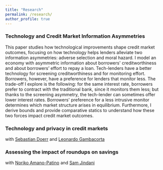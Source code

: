 ```yaml
---
title: "Research"
permalink: /research/
author_profile: true
---
```



### Technology and Credit Market Information Asymmetries

This paper studies how technological improvements shape credit market outcomes, focusing on how technology helps lenders alleviate two information asymmetries: adverse selection and moral hazard. I model an economy with asymmetric information about borrowers' creditworthiness and about borrowers’ effort to repay a loan. Tech-lenders have a better technology for screening creditworthiness and for monitoring effort. Borrowers, however, have a preference for lenders that monitor less. The trade-off I explore is the following: for the same interest rate, borrowers prefer to contract with the traditional bank, since it monitors them less; but thanks to the screening asymmetry, the tech-lender can sometimes offer lower interest rates. Borrowers' preference for a less intrusive monitor determines which market structure arises in equilibrium. Furthermore, I derive bounds and provide comparative statics to understand how these two forces impact credit market outcomes.

### Technology and privacy in credit markets
with [Sebastian Doerr](https://sites.google.com/view/sdoerr/home) and [Leonardo Gambacorta](https://www.bis.org/author/leonardo_gambacorta.htm)

### Assessing the impact of roundups on savings
with [Noriko Amano-Patino](https://sites.google.com/view/noriko-amanopatino/home) and [Sam Jindani](https://samjindani.com/)

